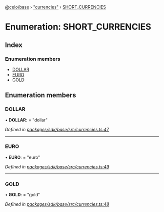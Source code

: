 [@celo/base](../README.md) › ["currencies"](../modules/_currencies_.md) › [SHORT_CURRENCIES](_currencies_.short_currencies.md)

# Enumeration: SHORT_CURRENCIES

## Index

### Enumeration members

* [DOLLAR](_currencies_.short_currencies.md#dollar)
* [EURO](_currencies_.short_currencies.md#euro)
* [GOLD](_currencies_.short_currencies.md#gold)

## Enumeration members

###  DOLLAR

• **DOLLAR**: = "dollar"

*Defined in [packages/sdk/base/src/currencies.ts:47](https://github.com/celo-org/celo-monorepo/blob/master/packages/sdk/base/src/currencies.ts#L47)*

___

###  EURO

• **EURO**: = "euro"

*Defined in [packages/sdk/base/src/currencies.ts:49](https://github.com/celo-org/celo-monorepo/blob/master/packages/sdk/base/src/currencies.ts#L49)*

___

###  GOLD

• **GOLD**: = "gold"

*Defined in [packages/sdk/base/src/currencies.ts:48](https://github.com/celo-org/celo-monorepo/blob/master/packages/sdk/base/src/currencies.ts#L48)*
